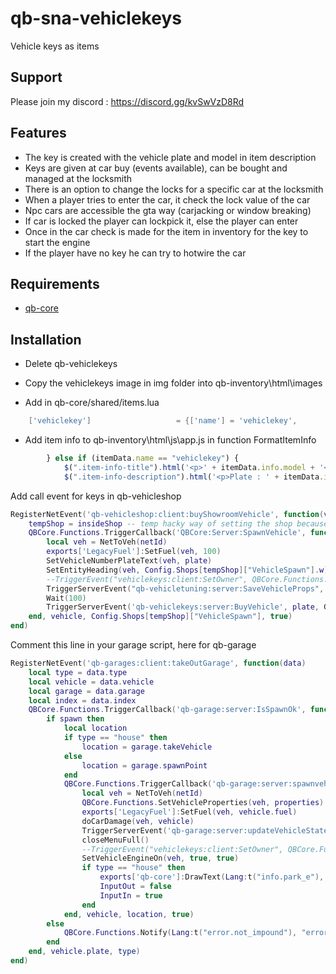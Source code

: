 # qb-sna-vehiclekeys
Vehicle keys as items

## Support
Please join my discord : https://discord.gg/kvSwVzD8Rd

## Features
- The key is created with the vehicle plate and model in item description
- Keys are given at car buy (events available), can be bought and managed at the locksmith
- There is an option to change the locks for a specific car at the locksmith
- When a player tries to enter the car, it check the lock value of the car
- Npc cars are accessible the gta way (carjacking or window breaking)
- If car is locked the player can lockpick it, else the player can enter
- Once in the car check is made for the item in inventory for the key to start the engine
- If the player have no key he can try to hotwire the car

## Requirements
- [qb-core](https://github.com/qbcore-framework/qb-core)

## Installation
- Delete qb-vehiclekeys

- Copy the vehiclekeys image in img folder into qb-inventory\html\images

- Add in qb-core/shared/items.lua
```lua
	['vehiclekey'] 				 	 = {['name'] = 'vehiclekey',					['label'] = 'Vehicle key', 					['weight'] = 0, 		['type'] = 'item', 		['image'] = 'vehiclekeys.png', 				['unique'] = true, 	['useable'] = true, 	['shouldClose'] = true,	   ['combinable'] = nil,   ['description'] = "This is a car key, take good care of it, if you lose it you probably won't be able to use your car"},
```

- Add item info to qb-inventory\html\js\app.js in function FormatItemInfo
```js
        } else if (itemData.name == "vehiclekey") {
            $(".item-info-title").html('<p>' + itemData.info.model + '</p>');
            $(".item-info-description").html('<p>Plate : ' + itemData.info.plate + '</p>');
```

Add call event for keys in qb-vehicleshop
```lua
RegisterNetEvent('qb-vehicleshop:client:buyShowroomVehicle', function(vehicle, plate)
    tempShop = insideShop -- temp hacky way of setting the shop because it changes after the callback has returned since you are outside the zone
    QBCore.Functions.TriggerCallback('QBCore:Server:SpawnVehicle', function(netId)
        local veh = NetToVeh(netId)
        exports['LegacyFuel']:SetFuel(veh, 100)
        SetVehicleNumberPlateText(veh, plate)
        SetEntityHeading(veh, Config.Shops[tempShop]["VehicleSpawn"].w)
        --TriggerEvent("vehiclekeys:client:SetOwner", QBCore.Functions.GetPlate(veh))                                                       --Change comment
        TriggerServerEvent("qb-vehicletuning:server:SaveVehicleProps", QBCore.Functions.GetVehicleProperties(veh))
        Wait(100)                                                                                                                          --Change Add
        TriggerServerEvent('qb-vehiclekeys:server:BuyVehicle', plate, GetLabelText(GetDisplayNameFromVehicleModel(GetEntityModel(veh))))   --Change Add
    end, vehicle, Config.Shops[tempShop]["VehicleSpawn"], true)
end)
```

Comment this line in your garage script, here for qb-garage
```lua
RegisterNetEvent('qb-garages:client:takeOutGarage', function(data)
    local type = data.type
    local vehicle = data.vehicle
    local garage = data.garage
    local index = data.index
    QBCore.Functions.TriggerCallback('qb-garage:server:IsSpawnOk', function(spawn)
        if spawn then
            local location
            if type == "house" then
                location = garage.takeVehicle
            else
                location = garage.spawnPoint
            end
            QBCore.Functions.TriggerCallback('qb-garage:server:spawnvehicle', function(netId, properties)
                local veh = NetToVeh(netId)
                QBCore.Functions.SetVehicleProperties(veh, properties)
                exports['LegacyFuel']:SetFuel(veh, vehicle.fuel)
                doCarDamage(veh, vehicle)
                TriggerServerEvent('qb-garage:server:updateVehicleState', 0, vehicle.plate, index)
                closeMenuFull()
                --TriggerEvent("vehiclekeys:client:SetOwner", QBCore.Functions.GetPlate(veh))                   --Change comment
                SetVehicleEngineOn(veh, true, true)
                if type == "house" then
                    exports['qb-core']:DrawText(Lang:t("info.park_e"), 'left')
                    InputOut = false
                    InputIn = true
                end
            end, vehicle, location, true)
        else
            QBCore.Functions.Notify(Lang:t("error.not_impound"), "error", 5000)
        end
    end, vehicle.plate, type)
end)
```